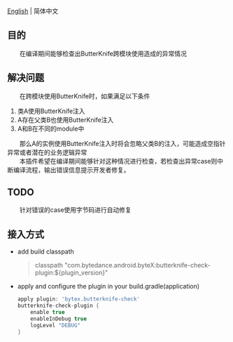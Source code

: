[English](README.md) | 简体中文

## 目的
&emsp;&emsp;在编译期间能够检查出ButterKnife跨模块使用造成的异常情况<br/>

## 解决问题
&emsp;&emsp;在跨模块使用ButterKnife时，如果满足以下条件<br/>
1. 类A使用ButterKnife注入
2. A存在父类B也使用ButterKnife注入
3. A和B在不同的module中

&emsp;&emsp;那么A的实例使用ButterKnife注入时将会忽略父类B的注入，可能造成空指针异常或者潜在的业务逻辑异常<br/>
&emsp;&emsp;本插件希望在编译期间能够针对这种情况进行检查，若检查出异常case则中断编译流程，输出错误信息提示开发者修复。<br/>

## TODO
&emsp;&emsp;针对错误的case使用字节码进行自动修复<br/>

## 接入方式

* add build classpath

  >classpath "com.bytedance.android.byteX:butterknife-check-plugin:${plugin_version}"
* apply and configure the plugin in your build.gradle(application)

    ```groovy
    apply plugin: 'bytex.butterknife-check'
    butterknife-check-plugin {
        enable true
        enableInDebug true
        logLevel "DEBUG"
    }
    ```